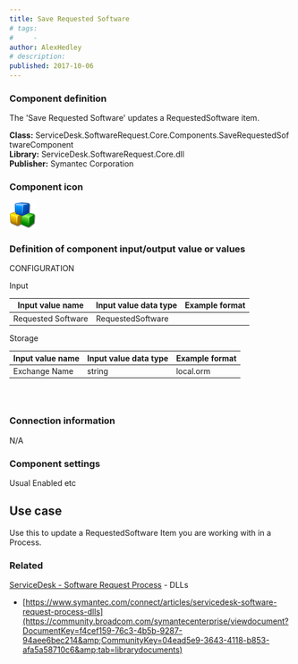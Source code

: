 ```yaml
---
title: Save Requested Software
# tags:
#     - 
author: AlexHedley
# description: 
published: 2017-10-06
---
```


### Component definition
  
The 'Save Requested Software' updates a RequestedSoftware item.
  
**Class:** ServiceDesk.SoftwareRequest.Core.Components.SaveRequestedSoftwareComponent  
**Library:** ServiceDesk.SoftwareRequest.Core.dll  
**Publisher:** Symantec Corporation
  
### Component icon
  
![cubes](images\cubes.png)
  
### Definition of component input/output value or values
  
CONFIGURATION
  
Input

| Input value name | Input value data type | Example format |
| --- | --- | --- |
| Requested Software | RequestedSoftware |  |

Storage

| Input value name | Input value data type | Example format |
| --- | --- | --- |
| Exchange Name | string | local.orm |

###  
  
### Connection information
  
N/A
  
### Component settings
  
Usual Enabled etc

## Use case
  
Use this to update a RequestedSoftware Item you are working with in a Process.

### **Related**
  
[ServiceDesk - Software Request Process](https://community.broadcom.com/symantecenterprise/viewdocument?DocumentKey=253f9b2f-045e-4e05-acb9-fcc37005f674&amp;CommunityKey=206bac34-051d-4ea1-b726-4ea8778c1986&amp;tab=librarydocuments) - DLLs
  
- [https://www.symantec.com/connect/articles/servicedesk-software-request-process-dlls](https://community.broadcom.com/symantecenterprise/viewdocument?DocumentKey=f4cef159-76c3-4b5b-9287-94aee6bec214&amp;CommunityKey=04ead5e9-3643-4118-b853-afa5a58710c6&amp;tab=librarydocuments)
